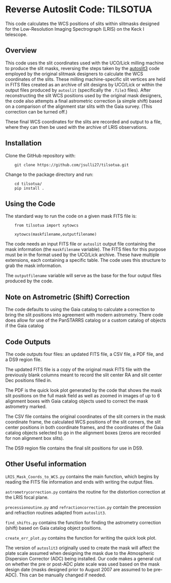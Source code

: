 # Reverse Autoslit Code: TILSOTUA

This code calculates the WCS positions of slits within slitmasks designed for the Low-Resolution Imaging Spectrograph (LRIS) on the Keck I telescope.

## Overview

This code uses the slit coordinates used with the UCO/Lick milling machine to produce the slit masks, reversing the steps taken by the [autoslit3](https://www2.keck.hawaii.edu/inst/lris/autoslit_WMKO.html) code employed by the original slitmask designers to calculate the WCS coordinates of the slits. These milling machine-specific slit vertices are held in FITS files created as an archive of slit designs by UCO/Lick or within the output files produced by `autoslit` (specifically the `.file3` files). After reconstructing the slit WCS positions used by the original mask designers, the code also attempts a final astrometric correction (a simple shift) based on a comparison of the alignment star slits with the Gaia survey. (This correction can be turned off.)

These final WCS coordinates for the slits are recorded and output to a file, where they can then be used with the archive of LRIS observations.

## Installation

Clone the GitHub repository with:

```
    git clone https://github.com/jsulli27/tilsotua.git
```

Change to the package directory and run:

```
    cd tilsotua/
    pip install .
```

## Using the Code

The standard way to run the code on a given mask FITS file is:

```
    from tilsotua import xytowcs

    xytowcs(maskfilename,outputfilename)
```

The code needs an input FITS file or `autoslit` output file containing the mask information (the `maskfilename` variable). The FITS files for this purpose must be in the format used by the UCO/Lick archive. These have multiple extensions, each containing a specific table. The code uses this structure to grab the mask information.

The `outputfilename` variable will serve as the base for the four output files produced by the code.

## Note on Astrometric (Shift) Correction

The code defaults to using the Gaia catalog to calculate a correction to bring the slit positions into agreement with modern astrometry. There code does allow for use of the PanSTARRS catalog or a custom catalog of objects if the Gaia catalog


## Code Outputs

The code outputs four files: an updated FITS file, a CSV file, a PDF file, and a DS9 region file.

The updated FITS file is a copy of the original mask FITS file with the previously blank columns meant to record the slit center RA and slit center Dec positions filled in.

The PDF is the quick look plot generated by the code that shows the mask slit positions on the full mask field as well as zoomed in images of up to 6 alignment boxes with Gaia catalog objects used to correct the mask astrometry marked.

The CSV file contains the original coordinates of the slit corners in the mask coordinate frame, the calculated WCS positions of the slit corners, the slit center positions in both coordinate frames, and the coordinates of the Gaia catalog objects selected to go in the alignment boxes (zeros are recorded for non alignment box slits).

The DS9 region file contains the final slit positions for use in DS9.

## Other Useful information

`LRIS_Mask_Coords_to_WCS.py` contains the main function, which begins by reading the FITS file information and ends with writing the output files.

`astrometrycorrection.py` contains the routine for the distortion correction at the LRIS focal plane.

`precessionoutine.py` and `refractioncorrection.py` contain the precession and refraction routines adapted from `autoslit3`.

`find_shifts.py` contains the function for finding the astrometry correction (shift) based on Gaia catalog object positions.

`create_err_plot.py` contains the function for writing the quick look plot.

The version of `autoslit3` originally used to create the mask will affect the plate scale assumed when designing the mask due to the Atmospheric Dispersion Corrector (ADC) being installed. Our code makes a general cut on whether the pre or post-ADC plate scale was used based on the mask design date (masks designed prior to August 2007 are assumed to be pre-ADC). This can be manually changed if needed.
